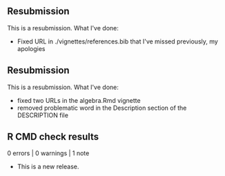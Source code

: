 ## Resubmission

This is a resubmission. What I've done:
- Fixed URL in ./vignettes/references.bib that I've missed previously, my apologies

## Resubmission

This is a resubmission. What I've done: 
- fixed two URLs in the algebra.Rmd vignette
- removed problematic word in the Description section of the DESCRIPTION file

## R CMD check results

0 errors | 0 warnings | 1 note

* This is a new release.
